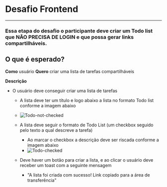 # Desafio Frontend

***

### Essa etapa do desafio o participante deve criar um Todo list que **NÃO PRECISA DE LOGIN** e que possa gerar links compartilháveis. 



## O que é esperado?

**Como** usuário **Quero** criar uma lista de tarefas compartilháveis 

**Descrição**

* O usuário deve conseguir criar uma lista de tarefas
  * A lista deve ter um título e logo abaixo a lista no formato Todo list conforme a imagem abaixo
  * ![Todo-not-checked](https://imgur.com/ylQm2Ha)
  * A lista deve seguir o formato de Todo List (um checkbox seguido pelo texto a qual descreve a tarefa)
  
    * Ao marcar o checkbox a descrição deve ser riscada conforme a imagem abaixo
    * ![Todo-checked](https://imgur.com/E5I5zrf)
  * Deve haver um botão para criar a lista, e ao clicar o usuário deve receber um toast com a seguinte mensagem
    * "A lista foi criada com sucesso! Link copiado para a área de transferência"
